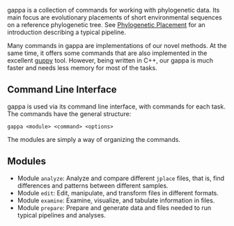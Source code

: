 gappa is a collection of commands for working with phylogenetic data.
Its main focus are evolutionary placements of short environmental sequences on a reference phylogenetic tree.
See [Phylogenetic Placement](../wiki/Phylogenetic-Placement) for an introduction describing a typical pipeline.
<!-- It however also offers some commands for working with data such as sequences or trees. -->

Many commands in gappa are implementations of our novel methods.
At the same time, it offers some commands that are also implemented in the excellent
[guppy](http://matsen.github.io/pplacer/generated_rst/guppy.html) tool.
However, being written in C++, our gappa is much faster and needs less memory for most of the tasks.

## Command Line Interface

gappa is used via its command line interface, with commands for each task.
The commands have the general structure:

    gappa <module> <command> <options>

The modules are simply a way of organizing the commands.

## Modules

 * Module `analyze`: Analyze and compare different `jplace` files, that is, find differences and patterns between different samples.
 * Module `edit`: Edit, manipulate, and transform files in different formats.
 * Module `examine`: Examine, visualize, and tabulate information in files.
 * Module `prepare`: Prepare and generate data and files needed to run typical pipelines and analyses.
